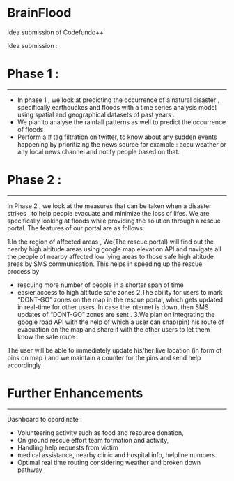 # BrainFlood
Idea submission of Codefundo++


Idea submission : 

# Phase 1 : 
- - - -
* In phase 1 , we look at predicting the occurrence of a natural disaster , specifically earthquakes and floods with  a time series analysis model  using spatial and geographical datasets of past years .
* We plan to analyse the rainfall patterns as well to predict the occurrence of floods
* Perform a # tag filtration on twitter, to know about any sudden events happening by prioritizing the news source for example :  accu   weather or any local news channel and notify people based on that.

# Phase 2 :
- - - -
In Phase 2 , we look at the measures that can be taken when a disaster strikes , to help people evacuate and minimize the loss of lifes. We are specifically looking at floods while providing the solution through a rescue portal. The features of our portal are as follows:

1.In the region of affected areas , We(The rescue portal) will   find out the nearby high altitude areas  using google map elevation API and navigate all the people of  nearby affected low lying areas to those safe high altitude areas by SMS communication.
This helps in speeding up the rescue process by
 * rescuing more number of people in a shorter span of time
 * easier access to high altitude safe zones 
2.The ability for users to mark “DONT-GO” zones on the map in the rescue portal, which gets updated in real-time for other users. In case the internet is down, then SMS updates of “DONT-GO” zones are sent .
3.We plan on integrating the google road API with the help of which  a user  can snap(pin)  his route of evacuation on the map and share it with the other users to let them know the safe route .

The user will be able to immediately update his/her live location (in form of pins on map ) and we maintain a counter for the pins and send help accordingly

# Further Enhancements
- - - -
Dashboard to coordinate :
* Volunteering activity such as food and resource donation, 
* On ground rescue effort team formation and activity, 
* Handling help requests from victim
* medical assistance, nearby clinic and hospital info, helpline numbers.
* Optimal real time routing considering weather and broken down pathway


